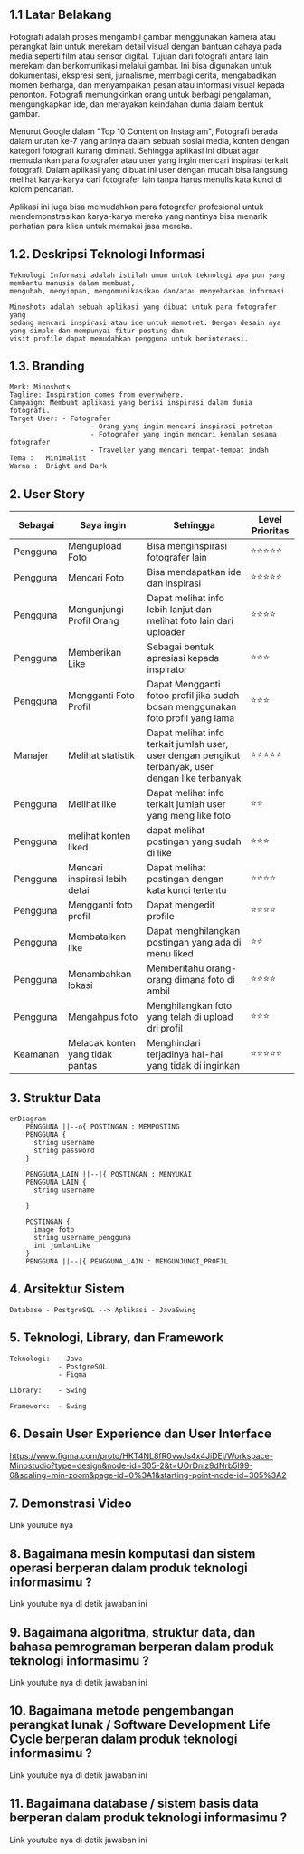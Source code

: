 ## 1.1 Latar Belakang

   Fotografi adalah proses mengambil gambar menggunakan kamera atau perangkat lain untuk merekam detail       visual dengan bantuan cahaya pada media seperti film atau sensor digital. Tujuan dari fotografi antara lain merekam dan berkomunikasi melalui gambar. Ini bisa digunakan untuk dokumentasi, ekspresi seni, jurnalisme, membagi cerita, mengabadikan momen berharga, dan menyampaikan pesan atau informasi visual kepada penonton. Fotografi memungkinkan orang untuk berbagi pengalaman, mengungkapkan ide, dan merayakan keindahan dunia dalam bentuk gambar.

   Menurut Google dalam "Top 10 Content on Instagram", Fotografi berada dalam urutan ke-7 yang artinya dalam sebuah sosial media, konten dengan kategori fotografi kurang diminati. Sehingga aplikasi ini dibuat agar memudahkan para fotografer atau user yang ingin mencari inspirasi terkait fotografi. Dalam aplikasi yang dibuat ini user dengan mudah bisa langsung melihat karya-karya dari fotografer lain tanpa harus menulis kata kunci di kolom pencarian.

   Aplikasi ini juga bisa memudahkan para fotografer profesional untuk mendemonstrasikan karya-karya mereka yang nantinya bisa menarik perhatian para klien untuk memakai jasa mereka.
   
## 1.2. Deskripsi Teknologi Informasi

    Teknologi Informasi adalah istilah umum untuk teknologi apa pun yang membantu manusia dalam membuat,
    mengubah, menyimpan, mengomunikasikan dan/atau menyebarkan informasi.

    Minoshots adalah sebuah aplikasi yang dibuat untuk para fotografer yang
    sedang mencari inspirasi atau ide untuk memotret. Dengan desain nya yang simple dan mempunyai fitur posting dan
    visit profile dapat memudahkan pengguna untuk berinteraksi.


## 1.3. Branding

    Merk: Minoshots
    Tagline: Inspiration comes from everywhere.
    Campaign: Membuat aplikasi yang berisi inspirasi dalam dunia fotografi.
    Target User: - Fotografer
                        - Orang yang ingin mencari inspirasi potretan
                        - Fotografer yang ingin mencari kenalan sesama fotografer
                        - Traveller yang mencari tempat-tempat indah
    Tema :   Minimalist
    Warna :  Bright and Dark

## 2. User Story

Sebagai | Saya ingin | Sehingga | Level Prioritas
---|---|---|---
Pengguna | Mengupload Foto | Bisa menginspirasi fotografer lain | ⭐⭐⭐⭐⭐
Pengguna | Mencari Foto | Bisa mendapatkan ide dan inspirasi | ⭐⭐⭐⭐⭐
Pengguna | Mengunjungi Profil Orang | Dapat melihat info lebih lanjut dan melihat foto lain dari uploader | ⭐⭐⭐⭐
Pengguna | Memberikan Like | Sebagai bentuk apresiasi kepada inspirator | ⭐⭐⭐
Pengguna | Mengganti Foto Profil | Dapat Mengganti fotoo profil jika sudah bosan menggunakan foto profil yang lama | ⭐⭐⭐
Manajer | Melihat statistik | Dapat melihat info terkait jumlah user, user dengan pengikut terbanyak, user dengan like terbanyak|⭐⭐⭐⭐⭐
Pengguna | Melihat like | Dapat melihat info terkait jumlah user yang meng like foto | ⭐⭐
Pengguna | melihat konten liked | dapat melihat postingan yang sudah di like | ⭐⭐⭐
Pengguna | Mencari inspirasi lebih detai | Dapat melihat postingan dengan kata kunci tertentu | ⭐⭐⭐⭐
Pengguna | Mengganti foto profil | Dapat mengedit profile | ⭐⭐⭐⭐
Pengguna | Membatalkan like | Dapat menghilangkan postingan yang ada di menu liked | ⭐⭐
Pengguna | Menambahkan lokasi | Memberitahu orang-orang dimana foto di ambil | ⭐⭐⭐⭐
Pengguna | Mengahpus foto | Menghilangkan foto yang telah di upload dri profil | ⭐⭐⭐
Keamanan | Melacak konten yang tidak pantas | Menghindari terjadinya hal-hal yang tidak di inginkan | ⭐⭐⭐⭐⭐


## 3. Struktur Data

```mermaid
erDiagram
    PENGGUNA ||--o{ POSTINGAN : MEMPOSTING
    PENGGUNA {
      string username
      string password
    }

    PENGGUNA_LAIN ||--|{ POSTINGAN : MENYUKAI
    PENGGUNA_LAIN {
      string username

    }

    POSTINGAN {
      image foto
      string username_pengguna
      int jumlahLike
    }
    PENGGUNA ||--|{ PENGGUNA_LAIN : MENGUNJUNGI_PROFIL
```

## 4. Arsitektur Sistem


    Database - PostgreSQL --> Aplikasi - JavaSwing
    
## 5. Teknologi, Library, dan Framework

 
    Teknologi:  - Java
                - PostgreSQL
                - Figma
 
    Library:    - Swing

    Framework:  - Swing

## 6. Desain User Experience dan User Interface
https://www.figma.com/proto/HKT4NL8fR0vwJs4x4JiDEj/Workspace-Minostudio?type=design&node-id=305-2&t=UOrDniz9dNrb5l99-0&scaling=min-zoom&page-id=0%3A1&starting-point-node-id=305%3A2
## 7. Demonstrasi Video

Link youtube nya

## 8. Bagaimana mesin komputasi dan sistem operasi berperan dalam produk teknologi informasimu ?

Link youtube nya di detik jawaban ini

## 9. Bagaimana algoritma, struktur data, dan bahasa pemrograman berperan dalam produk teknologi informasimu ?

Link youtube nya di detik jawaban ini

## 10. Bagaimana metode pengembangan perangkat lunak / Software Development Life Cycle berperan dalam produk teknologi informasimu ?

Link youtube nya di detik jawaban ini

## 11. Bagaimana database / sistem basis data berperan dalam produk teknologi informasimu ?

Link youtube nya di detik jawaban ini
